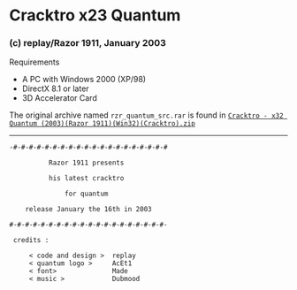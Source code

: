 # Cracktro x23 Quantum

### (c) replay/Razor 1911, January 2003

Requirements

- A PC with Windows 2000 (XP/98)
- DirectX 8.1 or later
- 3D Accelerator Card

The original archive named `rzr_quantum_src.rar` is found in [`Cracktro - x32 Quantum (2003)(Razor 1911)(Win32)(Cracktro).zip`](https://defacto2.net/f/a73983)

---

```
-#-#-#-#-#-#-#-#-#-#-#-#-#-#-#-#-#-#-#-#

          Razor 1911 presents

          his latest cracktro

              for quantum

    release January the 16th in 2003

#-#-#-#-#-#-#-#-#-#-#-#-#-#-#-#-#-#-#-#-

 credits :

     < code and design >  replay
     < quantum logo >     AcEt1
     < font>              Made
     < music >            Dubmood
```

